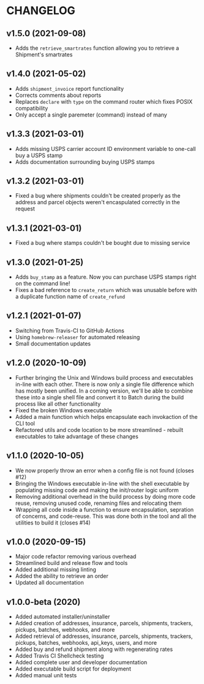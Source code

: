 # CHANGELOG

## v1.5.0 (2021-09-08)

* Adds the `retrieve_smartrates` function allowing you to retrieve a Shipment's smartrates

## v1.4.0 (2021-05-02)

* Adds `shipment_invoice` report functionality
* Corrects comments about reports
* Replaces `declare` with `type` on the command router which fixes POSIX compatibility
* Only accept a single paremeter (command) instead of many

## v1.3.3 (2021-03-01)

* Adds missing USPS carrier account ID environment variable to one-call buy a USPS stamp
* Adds documentation surrounding buying USPS stamps

## v1.3.2 (2021-03-01)

* Fixed a bug where shipments couldn't be created properly as the address and parcel objects weren't encaspulated correctly in the request

## v1.3.1 (2021-03-01)

* Fixed a bug where stamps couldn't be bought due to missing service

## v1.3.0 (2021-01-25)

* Adds `buy_stamp` as a feature. Now you can purchase USPS stamps right on the command line!
* Fixes a bad reference to `create_return` which was unusable before with a duplicate function name of `create_refund`

## v1.2.1 (2021-01-07)

* Switching from Travis-CI to GitHub Actions
* Using `homebrew-releaser` for automated releasing
* Small documentation updates

## v1.2.0 (2020-10-09)

* Further bringing the Unix and Windows build process and executables in-line with each other. There is now only a single file difference which has mostly been unified. In a coming version, we'll be able to combine these into a single shell file and convert it to Batch during the build process like all other functionality
* Fixed the broken Windows executable
* Added a main function which helps encapsulate each invokaction of the CLI tool
* Refactored utils and code location to be more streamlined - rebuilt executables to take advantage of these changes

## v1.1.0 (2020-10-05)

* We now properly throw an error when a config file is not found (closes #12)
* Bringing the Windows executable in-line with the shell executable by populating missing code and making the init/router logic uniform
* Removing additional overhead in the build process by doing more code reuse, removing unused code, renaming files and relocating them
* Wrapping all code inside a function to ensure encapsulation, sepration of concerns, and code-reuse. This was done both in the tool and all the utilities to build it (closes #14)

## v1.0.0 (2020-09-15)

* Major code refactor removing various overhead
* Streamlined build and release flow and tools
* Added additional missing linting
* Added the ability to retrieve an order
* Updated all documentation

## v1.0.0-beta (2020)
- Added automated installer/uninstaller
- Added creation of addresses, insurance, parcels, shipments, trackers, pickups, batches, webhooks, and more
- Added retrieval of addresses, insurance, parcels, shipments, trackers, pickups, batches, webhooks, api_keys, users, and more
- Added buy and refund shipment along with regenerating rates
- Added Travis CI Shellcheck testing
- Added complete user and developer documentation
- Added executable build script for deployment
- Added manual unit tests
